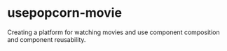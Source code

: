 # usepopcorn-movie
Creating a platform for watching movies and use component composition and component reusability.
